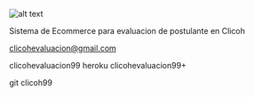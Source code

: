 ![alt text](https://play-lh.googleusercontent.com/jUVC_febXM8dxgLuhOkvT4acVl7x6pYngNtEHkCnWeSBQRNPcTon4YOSiixjsOlt4EQ)

Sistema de Ecommerce para evaluacion de 
postulante en Clicoh

clicohevaluacion@gmail.com

clicohevaluacion99
heroku
clicohevaluacion99+

git
clicoh99